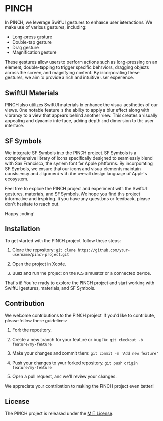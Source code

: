 # PINCH

In PINCH, we leverage SwiftUI gestures to enhance user interactions. We make use of various gestures, including:

- Long-press gesture
- Double-tap gesture
- Drag gesture
- Magnification gesture

These gestures allow users to perform actions such as long-pressing on an element, double-tapping to trigger specific behaviors, dragging objects across the screen, and magnifying content. By incorporating these gestures, we aim to provide a rich and intuitive user experience.

## SwiftUI Materials

PINCH also utilizes SwiftUI materials to enhance the visual aesthetics of our views. One notable feature is the ability to apply a blur effect along with vibrancy to a view that appears behind another view. This creates a visually appealing and dynamic interface, adding depth and dimension to the user interface.

## SF Symbols

We integrate SF Symbols into the PINCH project. SF Symbols is a comprehensive library of icons specifically designed to seamlessly blend with San Francisco, the system font for Apple platforms. By incorporating SF Symbols, we ensure that our icons and visual elements maintain consistency and alignment with the overall design language of Apple's ecosystem.

Feel free to explore the PINCH project and experiment with the SwiftUI gestures, materials, and SF Symbols. We hope you find this project informative and inspiring. If you have any questions or feedback, please don't hesitate to reach out.

Happy coding!

## Installation

To get started with the PINCH project, follow these steps:

1. Clone the repository:
```git clone https://github.com/your-username/pinch-project.git```

2. Open the project in Xcode.

3. Build and run the project on the iOS simulator or a connected device.

That's it! You're ready to explore the PINCH project and start working with SwiftUI gestures, materials, and SF Symbols.

## Contribution

We welcome contributions to the PINCH project. If you'd like to contribute, please follow these guidelines:

1. Fork the repository.

2. Create a new branch for your feature or bug fix:
```git checkout -b feature/my-feature```

3. Make your changes and commit them:
```git commit -m 'Add new feature'```

4. Push your changes to your forked repository:
```git push origin feature/my-feature```

5. Open a pull request, and we'll review your changes.

We appreciate your contribution to making the PINCH project even better!

## License

The PINCH project is released under the [MIT License](LICENSE).

